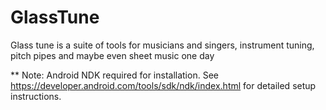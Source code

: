 GlassTune
=========

Glass tune is a suite of tools for musicians and singers, instrument tuning, pitch pipes and maybe even sheet music one day

** Note: Android NDK required for installation. See https://developer.android.com/tools/sdk/ndk/index.html for detailed
setup instructions.
